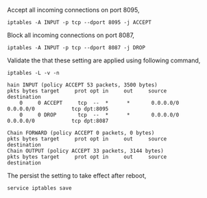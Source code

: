 Accept all incoming connections on port 8095, 
    
    iptables -A INPUT -p tcp --dport 8095 -j ACCEPT

Block all incoming connections on port 8087,

    iptables -A INPUT -p tcp --dport 8087 -j DROP

Validate the that these setting are applied using following command,

    iptables -L -v -n

    hain INPUT (policy ACCEPT 53 packets, 3500 bytes)
    pkts bytes target     prot opt in     out     source               destination
        0     0 ACCEPT     tcp  --  *      *       0.0.0.0/0            0.0.0.0/0            tcp dpt:8095
        0     0 DROP       tcp  --  *      *       0.0.0.0/0            0.0.0.0/0            tcp dpt:8087

    Chain FORWARD (policy ACCEPT 0 packets, 0 bytes)
    pkts bytes target     prot opt in     out     source               destination
    Chain OUTPUT (policy ACCEPT 33 packets, 3144 bytes)
    pkts bytes target     prot opt in     out     source               destination

The persist the setting to take effect after reboot,

    service iptables save

